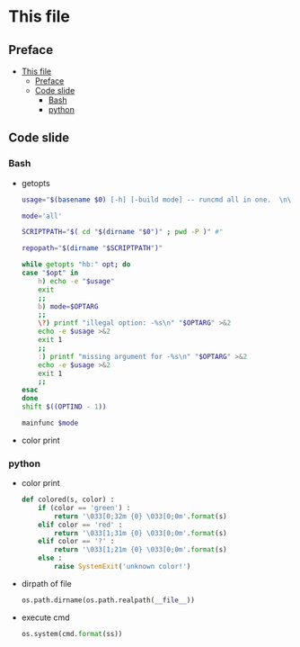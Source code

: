 # This file

## Preface

- [This file](#this-file)
    - [Preface](#preface)
    - [Code slide](#code-slide)
        - [Bash](#bash)
        - [python](#python)


## Code slide

### Bash

* getopts

    ```bash
    usage="$(basename $0) [-h] [-build mode] -- runcmd all in one.  \n\n where:\n    -h  show this help text\n    -b  build mode all|kfstore|skyfs|fsal \n"

    mode='all'

    SCRIPTPATH="$( cd "$(dirname "$0")" ; pwd -P )" #"

    repopath="$(dirname "$SCRIPTPATH")"

    while getopts "hb:" opt; do
    case "$opt" in
        h) echo -e "$usage"
        exit
        ;;
        b) mode=$OPTARG
        ;;
        \?) printf "illegal option: -%s\n" "$OPTARG" >&2
        echo -e $usage >&2
        exit 1
        ;;
        :) printf "missing argument for -%s\n" "$OPTARG" >&2
        echo -e $usage >&2
        exit 1
        ;;
    esac
    done
    shift $((OPTIND - 1))

    mainfunc $mode
    ```

* color print

### python

* color print 

    ```python
    def colored(s, color) :
        if (color == 'green') :
            return '\033[0;32m {0} \033[0;0m'.format(s)
        elif color == 'red' :
            return '\033[1;31m {0} \033[0;0m'.format(s)
        elif color == '?' :
            return '\033[1;21m {0} \033[0;0m'.format(s)
        else :
            raise SystemExit('unknown color!')
    ```

* dirpath of file

    ```python 
    os.path.dirname(os.path.realpath(__file__))
    ```

* execute cmd

    ```python
    os.system(cmd.format(ss))
    ```